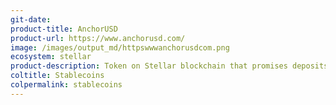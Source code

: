 ```yaml
---
git-date: 
product-title: AnchorUSD
product-url: https://www.anchorusd.com/
image: /images/output_md/httpswwwanchorusdcom.png
ecosystem: stellar
product-description: Token on Stellar blockchain that promises deposits are held 1&#58;1 in audited, US-based bank accounts.
coltitle: Stablecoins
colpermalink: stablecoins
---
```

